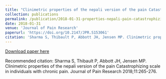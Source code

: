 ```yaml
---
title: "Clinimetric properties of the nepali version of the pain Catastrophizing scale in individuals with chronic pain"
collection: publications
permalink: /publication/2018-01-31-properties-nepali-pain-catastrophizing-scale
date: 2018-01-31
venue: 'Journal of Pain Research'
paperurl: 'https://doi.org/10.2147/JPR.S153061'
citation: 'Sharma S, Thibault P, Abbott JH, Jensen MP. Clinimetric properties of the nepali version of the pain Catastrophizing scale in individuals with chronic pain. Journal of Pain Research 2018;11:265-276.'
---
```


<a href='https://doi.org/10.2147/JPR.S153061'>Download paper here</a>

Recommended citation: Sharma S, Thibault P, Abbott JH, Jensen MP. Clinimetric properties of the nepali version of the pain Catastrophizing scale in individuals with chronic pain. Journal of Pain Research 2018;11:265-276.